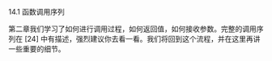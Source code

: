 14.1 函数调用序列

第二章我们学习了如何进行调用过程，如何返回值，如何接收参数。完整的调用序列在 \[24\] 中有描述，强烈建议你去看一看。我们将回到这个流程，并在这里再讲一些重要的细节。

